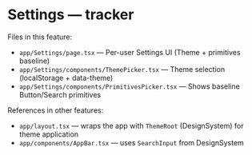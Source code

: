# Settings — tracker

Files in this feature:

- `app/Settings/page.tsx` — Per-user Settings UI (Theme + primitives baseline)
- `app/Settings/components/ThemePicker.tsx` — Theme selection (localStorage + data-theme)
- `app/Settings/components/PrimitivesPicker.tsx` — Shows baseline Button/Search primitives

References in other features:
- `app/layout.tsx` — wraps the app with `ThemeRoot` (DesignSystem) for theme application
- `app/components/AppBar.tsx` — uses `SearchInput` from DesignSystem
